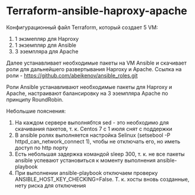 # Terraform-ansible-haproxy-apache
Конфигурационный файл Terraform, который создает 5 VM:
1. 1 экзмепляр для Haproxy
2. 1 экземпляр для Ansible
3. 3 эземпляра для Apache

Далее устанавливает необходимые пакеты на VM Ansible и скачивает роли для дальнейшего развертывания Haproxy и Apache. 
Ссылка на роли - https://github.com/abeikenov/ansible_roles.git 

Роли Ansible устанавливают необходимые пакеты для Haproxy и Apache, настраивают балансировку на 3 эземпляра Apache по принципу RoundRobin.

Небольшие пояснения:
1. На каждом сервере выполнябтся sed - это необходимо для скачивания пакетов, т. к. Centos 7 с 1 июля снят с поддержки
2. В ansible ролях выполняется настройка Selinux (setsebool -P httpd_can_network_connect 1), чтобы не отключать его, но иметь доступ по http порту
3. Есть небольшая задержка командой sleep 300, т. к. не все пакеты ansible успевают установиться к моменту выполнения ansible-playbook
4. При выполнении ansible-playbook отключаем проверку ANSIBLE_HOST_KEY_CHECKING=False. Т. к. хосты вновь созданные, нету риска для отключения
